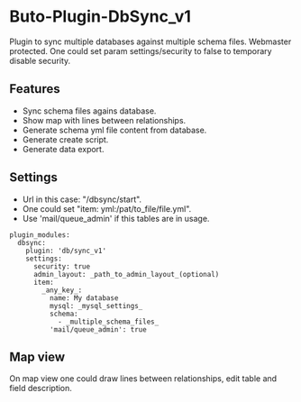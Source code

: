 # Buto-Plugin-DbSync_v1
Plugin to sync multiple databases against multiple schema files. Webmaster protected. 
One could set param settings/security to false to temporary disable security.

## Features

- Sync schema files agains database.
- Show map with lines between relationships.
- Generate schema yml file content from database.
- Generate create script.
- Generate data export.

## Settings

- Url in this case: "/dbsync/start". 
- One could set "item: yml:/pat/to_file/file.yml".
- Use 'mail/queue_admin' if this tables are in usage.


```
plugin_modules:
  dbsync:
    plugin: 'db/sync_v1'
    settings:
      security: true
      admin_layout: _path_to_admin_layout_(optional)
      item:
        _any_key_:
          name: My database
          mysql: _mysql_settings_
          schema:
            - _multiple_schema_files_
          'mail/queue_admin': true
```

## Map view

On map view one could draw lines between relationships, edit table and field description.